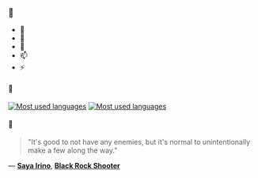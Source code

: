 ### 👋

- 🔭
- 🌱
- 💬
- 📫
- ⚡

#### 🧏

[![Most used languages](https://github-readme-stats-aynah.vercel.app/api/top-langs/?username=aynh&theme=solarized-dark&langs_count=6&layout=compact&hide_title=true)](https://github.com/anuraghazra/github-readme-stats#gh-dark-mode-only)
[![Most used languages](https://github-readme-stats-aynah.vercel.app/api/top-langs/?username=aynh&theme=solarized-light&langs_count=6&layout=compact&hide_title=true)](https://github.com/anuraghazra/github-readme-stats#gh-light-mode-only)

#### 💬

> "It's good to not have any enemies, but it's normal to unintentionally make a few along the way."

&mdash; [**Saya Irino**](https://myanimelist.net/character.php?q=Saya%20Irino&cat=character), [**Black Rock Shooter**](https://myanimelist.net/search/all?q=Black%20Rock%20Shooter&cat=all)
